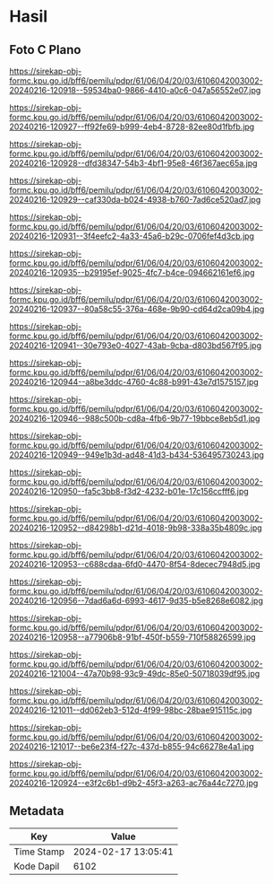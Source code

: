 # Hasil

## Foto C Plano

https://sirekap-obj-formc.kpu.go.id/bff6/pemilu/pdpr/61/06/04/20/03/6106042003002-20240216-120918--59534ba0-9866-4410-a0c6-047a56552e07.jpg

https://sirekap-obj-formc.kpu.go.id/bff6/pemilu/pdpr/61/06/04/20/03/6106042003002-20240216-120927--ff92fe69-b999-4eb4-8728-82ee80d1fbfb.jpg

https://sirekap-obj-formc.kpu.go.id/bff6/pemilu/pdpr/61/06/04/20/03/6106042003002-20240216-120928--dfd38347-54b3-4bf1-95e8-46f367aec65a.jpg

https://sirekap-obj-formc.kpu.go.id/bff6/pemilu/pdpr/61/06/04/20/03/6106042003002-20240216-120929--caf330da-b024-4938-b760-7ad6ce520ad7.jpg

https://sirekap-obj-formc.kpu.go.id/bff6/pemilu/pdpr/61/06/04/20/03/6106042003002-20240216-120931--3f4eefc2-4a33-45a6-b29c-0706fef4d3cb.jpg

https://sirekap-obj-formc.kpu.go.id/bff6/pemilu/pdpr/61/06/04/20/03/6106042003002-20240216-120935--b29195ef-9025-4fc7-b4ce-094662161ef6.jpg

https://sirekap-obj-formc.kpu.go.id/bff6/pemilu/pdpr/61/06/04/20/03/6106042003002-20240216-120937--80a58c55-376a-468e-9b90-cd64d2ca09b4.jpg

https://sirekap-obj-formc.kpu.go.id/bff6/pemilu/pdpr/61/06/04/20/03/6106042003002-20240216-120941--30e793e0-4027-43ab-9cba-d803bd567f95.jpg

https://sirekap-obj-formc.kpu.go.id/bff6/pemilu/pdpr/61/06/04/20/03/6106042003002-20240216-120944--a8be3ddc-4760-4c88-b991-43e7d1575157.jpg

https://sirekap-obj-formc.kpu.go.id/bff6/pemilu/pdpr/61/06/04/20/03/6106042003002-20240216-120946--988c500b-cd8a-4fb6-9b77-19bbce8eb5d1.jpg

https://sirekap-obj-formc.kpu.go.id/bff6/pemilu/pdpr/61/06/04/20/03/6106042003002-20240216-120949--949e1b3d-ad48-41d3-b434-536495730243.jpg

https://sirekap-obj-formc.kpu.go.id/bff6/pemilu/pdpr/61/06/04/20/03/6106042003002-20240216-120950--fa5c3bb8-f3d2-4232-b01e-17c156ccfff6.jpg

https://sirekap-obj-formc.kpu.go.id/bff6/pemilu/pdpr/61/06/04/20/03/6106042003002-20240216-120952--d84298b1-d21d-4018-9b98-338a35b4809c.jpg

https://sirekap-obj-formc.kpu.go.id/bff6/pemilu/pdpr/61/06/04/20/03/6106042003002-20240216-120953--c688cdaa-6fd0-4470-8f54-8decec7948d5.jpg

https://sirekap-obj-formc.kpu.go.id/bff6/pemilu/pdpr/61/06/04/20/03/6106042003002-20240216-120956--7dad6a6d-6993-4617-9d35-b5e8268e6082.jpg

https://sirekap-obj-formc.kpu.go.id/bff6/pemilu/pdpr/61/06/04/20/03/6106042003002-20240216-120958--a77906b8-91bf-450f-b559-710f58826599.jpg

https://sirekap-obj-formc.kpu.go.id/bff6/pemilu/pdpr/61/06/04/20/03/6106042003002-20240216-121004--47a70b98-93c9-49dc-85e0-50718039df95.jpg

https://sirekap-obj-formc.kpu.go.id/bff6/pemilu/pdpr/61/06/04/20/03/6106042003002-20240216-121011--dd062eb3-512d-4f99-98bc-28bae915115c.jpg

https://sirekap-obj-formc.kpu.go.id/bff6/pemilu/pdpr/61/06/04/20/03/6106042003002-20240216-121017--be6e23f4-f27c-437d-b855-94c66278e4a1.jpg

https://sirekap-obj-formc.kpu.go.id/bff6/pemilu/pdpr/61/06/04/20/03/6106042003002-20240216-120924--e3f2c6b1-d9b2-45f3-a263-ac76a44c7270.jpg


## Metadata

| Key        | Value               |
| ---------- | ------------------- |
| Time Stamp | 2024-02-17 13:05:41 |
| Kode Dapil | 6102                |



